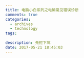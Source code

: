 ```yaml
---
title: 电脑小白系列之电脑常见错误诊断
comments: true
categories:
  - archives
  - technology
tags:
 
description: 先挖下坑
date: 2017-05-21 18:45:03
---
```

